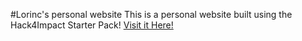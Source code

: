 #Lorinc's personal website
This is a personal website built using the Hack4Impact Starter Pack!
[Visit it Here!](https://lheutchy.github.io)